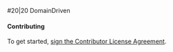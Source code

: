#20|20 DomainDriven

#### Contributing
To get started, [sign the Contributor License Agreement](https://www.clahub.com/agreements/2020IP/TwentyTwenty.DomainDriven).
